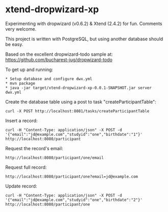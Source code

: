 xtend-dropwizard-xp
=======

Experimenting with dropwizard (v0.6.2) & Xtend (2.4.2) for fun. Comments very welcome.

This project is written with PostgreSQL, but using another database should be easy.

Based on the excellent dropwizard-todo sample at: https://github.com/bucharest-jug/dropwizard-todo

To get up and running:

```
* Setup database and configure dwx.yml
* mvn package
* java -jar target/xtend-dropwizard-xp-0.0.1-SNAPSHOT.jar server dwx.yml
```

Create the database table using a post to task "createParticipantTable":
```
curl -X POST http://localhost:8081/tasks/createParticipantTable
```

Insert a record:
```
curl -H "Content-Type: application/json" -X POST -d '{"email":"jd@example.com","studyid":"one","birthdate":"1"}' http://localhost:8080/participant
```

Request the record's email:
```
http://localhost:8080/participant/one/email
```

Request full record:
```
http://localhost:8080/participant/one?email=jd@example.com
```

Update record:
```
curl -H "Content-Type: application/json" -X POST -d '{"email":"jd@example.com","studyid":"one","birthdate":"2"}' http://localhost:8080/participant/one
```